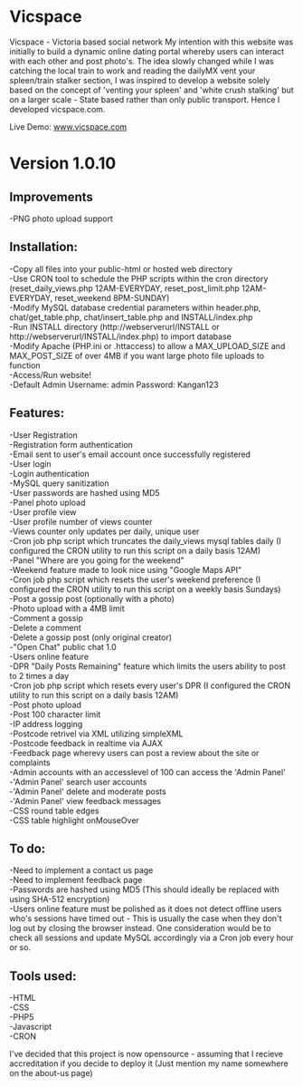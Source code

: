 Vicspace
========

Vicspace - Victoria based social network
My intention with this website was initially to build a dynamic online dating portal whereby users can interact with each other and post photo's.
The idea slowly changed while I was catching the local train to work and reading the dailyMX vent your spleen/train stalker section, I was inspired
to develop a website solely based on the concept of 'venting your spleen' and 'white crush stalking' but on a larger scale - State based rather
than only public transport. Hence I developed vicspace.com.

Live Demo: www.vicspace.com

Version 1.0.10
==============
Improvements
-------------
-PNG photo upload support





Installation:
----------------
-Copy all files into your public-html or hosted web directory  
-Use CRON tool to schedule the PHP scripts within the cron directory (reset_daily_views.php 12AM-EVERYDAY, reset_post_limit.php 12AM-EVERYDAY, reset_weekend 8PM-SUNDAY)  
-Modify MySQL database credential parameters within header.php, chat/get_table.php, chat/insert_table.php and INSTALL/index.php  
-Run INSTALL directory (http://webserverurl/INSTALL or http://webserverurl/INSTALL/index.php) to import database  
-Modify Apache (PHP.ini or .httaccess) to allow a MAX_UPLOAD_SIZE and MAX_POST_SIZE of over 4MB if you want large photo file uploads to function  
-Access/Run website!  
-Default Admin Username: admin Password: Kangan123  



Features:
-----------
-User Registration  
-Registration form authentication  
-Email sent to user's email account once successfully registered  
-User login  
-Login authentication  
-MySQL query sanitization  
-User passwords are hashed using MD5  
-Panel photo upload  
-User profile view  
-User profile number of views counter  
-Views counter only updates per daily, unique user  
-Cron job php script which truncates the daily_views mysql tables daily (I configured the CRON utility to run this script on a daily basis 12AM)  
-Panel "Where are you going for the weekend"  
-Weekend feature made to look nice using "Google Maps API"  
-Cron job php script which resets the user's weekend preference (I configured the CRON utility to run this script on a weekly basis Sundays)  
-Post a gossip post (optionally with a photo)  
-Photo upload with a 4MB limit  
-Comment a gossip  
-Delete a comment  
-Delete a gossip post (only original creator)  
-"Open Chat" public chat 1.0  
-Users online feature  
-DPR "Daily Posts Remaining" feature which limits the users ability to post to 2 times a day  
-Cron job php script which resets every user's DPR (I configured the CRON utility to run this script on a daily basis 12AM)  
-Post photo upload  
-Post 100 character limit  
-IP address logging  
-Postcode retrivel via XML utilizing simpleXML  
-Postcode feedback in realtime via AJAX  
-Feedback page wherevy users can post a review about the site or complaints  
-Admin accounts with an accesslevel of 100 can access the 'Admin Panel'  
-'Admin Panel' search user accounts  
-'Admin Panel' delete and moderate posts  
-'Admin Panel' view feedback messages  
-CSS round table edges  
-CSS table highlight onMouseOver  


To do:
--------
-Need to implement a contact us page  
-Need to implement feedback page  
-Passwords are hashed using MD5 (This should ideally be replaced with using SHA-512 encryption)  
-Users online feature must be polished as it does not detect offline users who's sessions have timed out - This is usually the case when they don't log out by closing the browser instead. One consideration would be to check all sessions and update MySQL accordingly via a Cron job every hour or so.


Tools used:
--------------
-HTML  
-CSS  
-PHP5  
-Javascript  
-CRON  




I've decided that this project is now opensource - assuming that I recieve accreditation if you decide to deploy it (Just mention my name somewhere on the about-us page)
